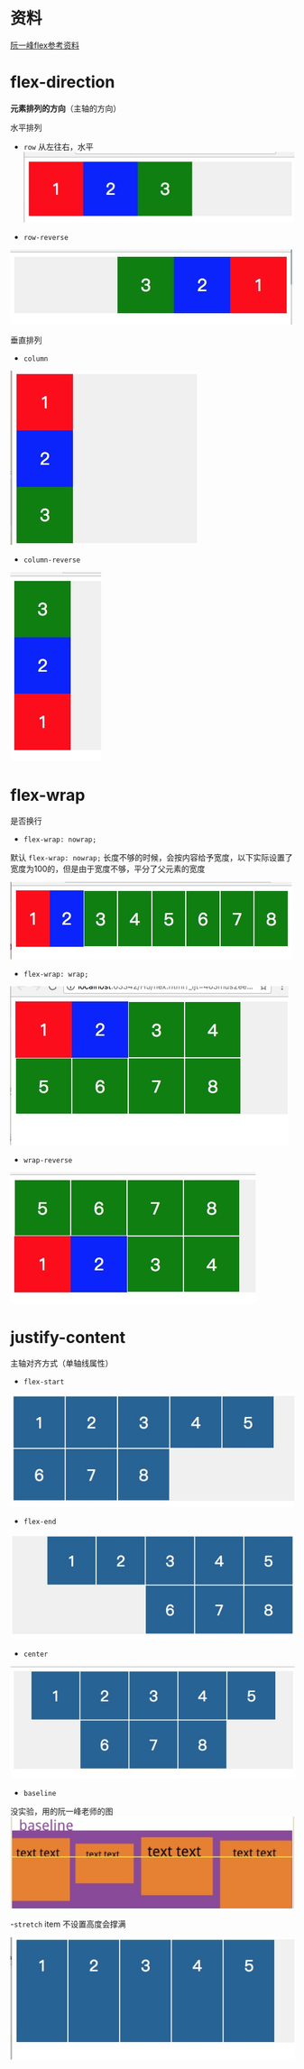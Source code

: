 # 资料

[阮一峰flex参考资料](http://www.ruanyifeng.com/blog/2015/07/flex-grammar.html)

# flex-direction
**元素排列的方向**（主轴的方向）

水平排列
- `row`
从左往右，水平
![](media/15329468703426.jpg)

- `row-reverse`

![](media/15329469424871.jpg)

垂直排列

- `column`

![](media/15329470347046.jpg)

- `column-reverse`


![](media/15329470871753.jpg)

# flex-wrap 
是否换行
- `flex-wrap: nowrap;`

默认 `flex-wrap: nowrap;` 长度不够的时候，会按内容给予宽度，以下实际设置了宽度为100的，但是由于宽度不够，平分了父元素的宽度

![](media/15329472398183.jpg)

- `flex-wrap: wrap;`

![](media/15329474426935.jpg)

- `wrap-reverse`

![](media/15329474821256.jpg)


# justify-content

主轴对齐方式（单轴线属性）

- `flex-start`

![](media/15329478587601.jpg)

- `flex-end`

![](media/15329478832416.jpg)

- `center`

![](media/15329479636587.jpg)

- `baseline`

没实验，用的阮一峰老师的图
![](media/15329487318810.jpg)


-`stretch`
item 不设置高度会撑满

![](media/15329486782278.jpg)

